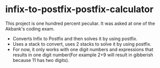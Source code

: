 # infix-to-postfix-postfix-calculator

This project is one hundred percent peculiar. It was asked at one of the Akbank's coding exam.

- Converts Infix to Postfix and then solves it by using postfix.
- Uses a stack to convert, uses 2 stacks to solve it by using postfix.
- For now, it only works with one digit numbers and expressions that results in one digit number(For example 2+9 will result in gibberish because 11 has two digits).
<br><br><br>
